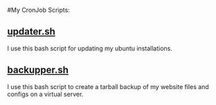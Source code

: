 #My CronJob Scripts:

## [updater.sh](https://github.com/ibadusmani/linux-scripts/blob/master/updater.sh)
I use this bash script for updating my ubuntu installations.

## [backupper.sh](https://github.com/ibadusmani/linux-scripts/blob/master/backupper.sh)
I use this bash script to create a tarball backup of my website files and configs on a virtual server.
